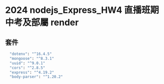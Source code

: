 # 2024 nodejs_Express_HW4 直播班期中考及部屬 render

## 套件

```sh
  "dotenv": "^16.4.5"
  "mongoose": "^8.3.1"
  "uuid": "^9.0.1"
  "cors": "^2.8.5"
  "express": "^4.19.2"
  "body-parser": "^1.20.2"
```
